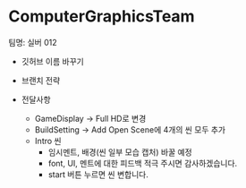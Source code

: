 # ComputerGraphicsTeam

팀명: 실버 012

+ 깃허브 이름 바꾸기
+ 브랜치 전략

+ 전달사항
    + GameDisplay -> Full HD로 변경
    + BuildSetting -> Add Open Scene에  4개의 씬 모두 추가
    + Intro 씬
        + 임시멘트, 배경(씬 일부 모습 캡처) 바꿀 예정
        + font, UI, 멘트에 대한 피드백 적극 주시면 감사하겠습니다.
        + start 버튼 누르면 씬 변합니다.